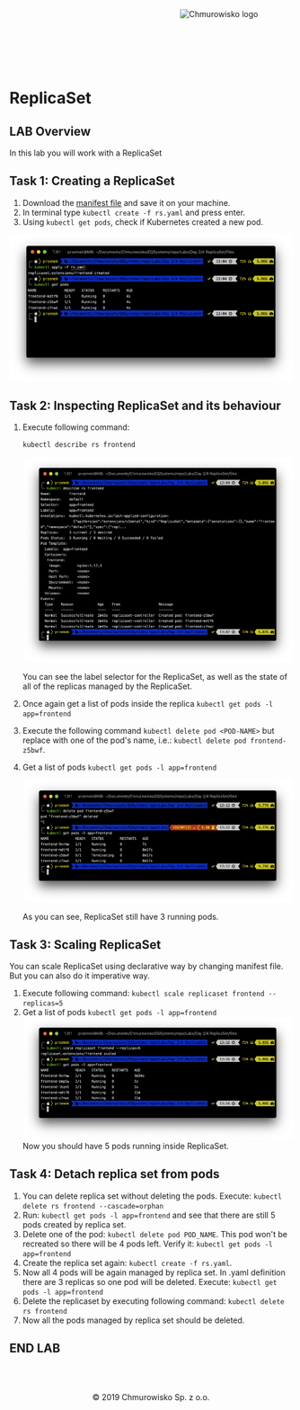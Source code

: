 <img src="../../../img/logo.png" alt="Chmurowisko logo" width="200" align="right">
<br><br>
<br><br>
<br><br>

# ReplicaSet

## LAB Overview

In this lab you will work with a ReplicaSet

## Task 1: Creating a ReplicaSet

1. Download the [manifest file](./files/rs.yaml) and save it on your machine.
1. In terminal type `kubectl create -f rs.yaml` and press enter.
1. Using `kubectl get pods`, check if Kubernetes created a new pod.

![img](./img/replicaset1.png)

## Task 2: Inspecting ReplicaSet and its behaviour

1. Execute following command:

   ```bash
   kubectl describe rs frontend
   ```

   ![img](./img/replicaset2.png)

   You can see the label selector for the ReplicaSet, as well as the state of all of the replicas managed by the ReplicaSet.

1. Once again get a list of pods inside the replica `kubectl get pods -l app=frontend`
1. Execute the following command `kubectl delete pod <POD-NAME>` but replace _<POD-NAME>_ with one of the pod's name, i.e.: `kubectl delete pod frontend-z5bwf`.
1. Get a list of pods `kubectl get pods -l app=frontend`

   ![img](./img/replicaset3.png)

   As you can see, ReplicaSet still have 3 running pods.

## Task 3: Scaling ReplicaSet

You can scale ReplicaSet using declarative way by changing manifest file. But you can also do it imperative way.

1. Execute following command:
   `kubectl scale replicaset frontend --replicas=5`
2. Get a list of pods `kubectl get pods -l app=frontend`
   ![img](./img/replicaset4.png)
   Now you should have 5 pods running inside ReplicaSet.

## Task 4: Detach replica set from pods

1. You can delete replica set without deleting the pods. Execute: `kubectl delete rs frontend --cascade=orphan`
2. Run: `kubectl get pods -l app=frontend` and see that there are still 5 pods created by replica set.
3. Delete one of the pod: `kubectl delete pod POD_NAME`. This pod won't be recreated so there will be 4 pods left. Verify it: `kubectl get pods -l app=frontend`
4. Create the replica set again: `kubectl create -f rs.yaml`.
5. Now all 4 pods will be again managed by replica set. In .yaml definition there are 3 replicas so one pod will be deleted. Execute: `kubectl get pods -l app=frontend`
6. Delete the replicaset by executing following command:
   `kubectl delete rs frontend`
7. Now all the pods managed by replica set should be deleted.

## END LAB

<br><br>

<center><p>&copy; 2019 Chmurowisko Sp. z o.o.<p></center>
